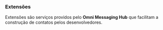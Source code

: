 ### Extensões

Extensões são serviços providos pelo **Omni Messaging Hub** que facilitam a construção de contatos pelos desenvolvedores.
